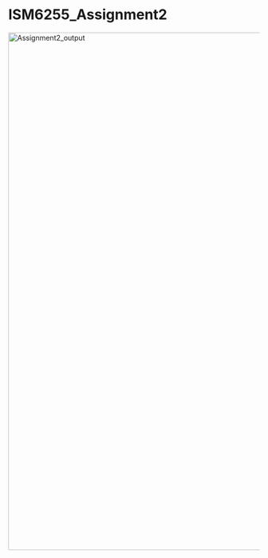 # ISM6255_Assignment2


<img width="1039" alt="Assignment2_output" src="https://github.com/Nitika023/ISM6255_Assignment2/assets/131841288/14181388-4405-4e27-9aeb-d08191209076">

